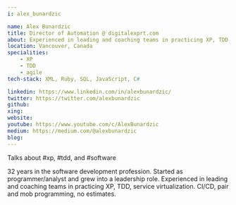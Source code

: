 ```yaml
---
i: alex_bunardzic

name: Alex Bunardzic
title: Director of Automation @ digitalexprt.com
about: Experienced in leading and coaching teams in practicing XP, TDD, service virtualization. 
location: Vancouver, Canada
specialities:
    - XP
    - TDD
    - agile
tech-stack: XML, Ruby, SQL, JavaScript, C#

linkedin: https://www.linkedin.com/in/alexbunardzic/
twitter: https://twitter.com/alexbunardzic
github: 
xing: 
website: 
youtube: https://www.youtube.com/c/AlexBunardzic
medium: https://medium.com/@alexbunardzic
blog: 
---
```


Talks about #xp, #tdd, and #software


32 years in the software development profession. Started as programmer/analyst and grew into a leadership role. Experienced in leading and coaching teams in practicing XP, TDD, service virtualization. CI/CD, pair and mob programming, no estimates.